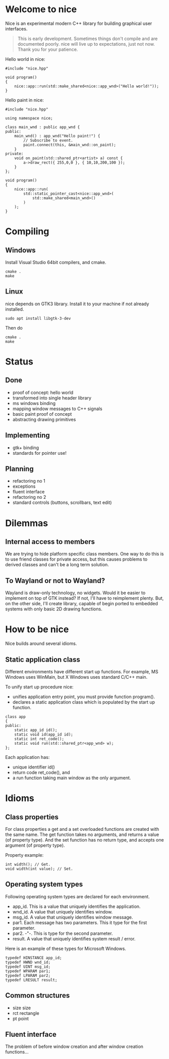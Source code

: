 # Welcome to nice
Nice is an experimental modern C++ library for building graphical user interfaces. 

> This is early development. Sometimes things don't compile and are documented poorly. 
> nice will live up to expectations, just not now. Thank you for your patience.

Hello world in nice:
~~~
#include "nice.hpp"

void program()
{
    nice::app::run(std::make_shared<nice::app_wnd>("Hello world!"));
}
~~~

Hello paint in nice:
~~~
#include "nice.hpp"

using namespace nice;

class main_wnd : public app_wnd {
public:
	main_wnd() : app_wnd("Hello paint!") {
		// Subscribe to event.
		paint.connect(this, &main_wnd::on_paint);
	}
private:
	void on_paint(std::shared_ptr<artist> a) const {
		a->draw_rect({ 255,0,0 }, { 10,10,200,100 });
	}
};

void program()
{
    nice::app::run(
		std::static_pointer_cast<nice::app_wnd>(
			std::make_shared<main_wnd>()
		)
	);
}
~~~

# Compiling

## Windows

Install Visual Studio 64bit compilers, and cmake. 

~~~
cmake .
make
~~~

## Linux

nice depends on GTK3 library. Install it to your machine if
not already installed.

`sudo apt install libgtk-3-dev`

Then do 

~~~
cmake .
make
~~~

# Status

## Done
 * proof of concept: hello world
 * transformed into single header library
 * ms windows binding
 * mapping window messages to C++ signals
 * basic paint proof of concept
 * abstracting drawing primitives

## Implementing
 * gtk+ binding
 * standards for pointer use!

## Planning
 * refactoring no 1
 * exceptions
 * fluent interface
 * refactoring no 2
 * standard controls (buttons, scrollbars, text edit)

# Dilemmas

## Internal access to members

We are trying to hide platform specific class members. One way to do this is to
use friend classes for private access, but this causes problems to derived classes
and can't be a long term solution.

## To Wayland or not to Wayland?

Wayland is draw-only technology, no widgets. Would it be easier to implement on
top of GTK instead? If not, I'll have to reimplement plenty. But, on the other side,
I'll create library, capable of begin ported to embedded systems with only basic 2D
drawing functions.

# How to be nice

Nice builds around several idioms. 

## Static application class

Different environments have different start up functions. For example, MS Windows uses WinMain, but X Windows uses standard C/C++ main.

To unify start up procedure nice:
 * unifies application entry point, you must provide
   function program().
 * declares a static application class which is populated
   by the start up function.

~~~
class app
{
public:
	static app_id id();
	static void id(app_id id);
	static int ret_code();
	static void run(std::shared_ptr<app_wnd> w);
};
~~~

Each application has:
 * unique identifier id() 
 * return code ret_code(), and
 * a run function taking main window as the only argument.

# Idioms

## Class properties

For class properties a get and a set overloaded functions are created with the same name. The get function takes no arguments, and returns a value (of property type). And the set function has no return type, and accepts one argument (of property type). 

Property example:
~~~
int width(); // Get.
void width(int value); // Set.
~~~

## Operating system types

Following operating system types are declared for each environment. 

 * app_id. This is a value that uniquely identifies the application.
 * wnd_id. A value that uniquely identifies window.
 * msg_id. A value that uniquely identifies window message.
 * par1. Each message has two parameters. This it type for 
   the first parameter.
 * par2. -"-. This is type for the second parameter.
 * result. A value that uniquely identifies system result / error.

Here is an example of these types for Microsoft Windows.

~~~
typedef HINSTANCE app_id;
typedef HWND wnd_id;
typedef UINT msg_id;
typedef WPARAM par1;
typedef LPARAM par2;
typedef LRESULT result;
~~~

## Common structures

* size size
* rct rectangle
* pt point

## Fluent interface

The problem of before window creation and after window creation functions...